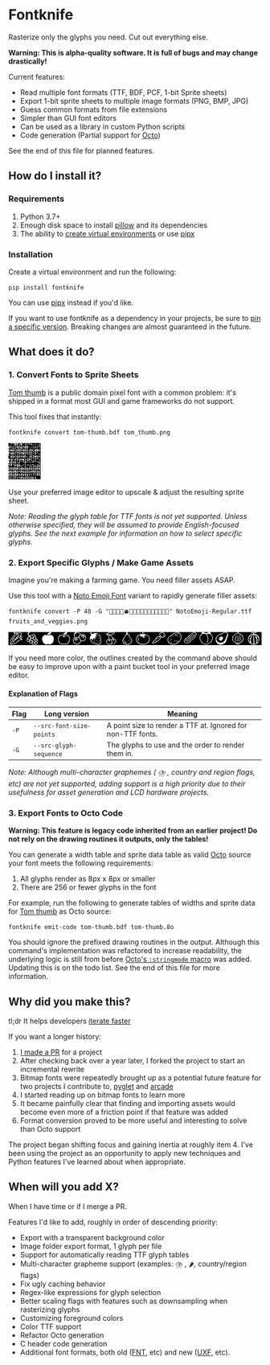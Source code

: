 # Fontknife

Rasterize only the glyphs you need. Cut out everything else.

**Warning: This is alpha-quality software. It is full of bugs and may change drastically!**

Current features:

* Read multiple font formats (TTF, BDF, PCF, 1-bit Sprite sheets)
* Export 1-bit sprite sheets to multiple image formats (PNG, BMP, JPG)
* Guess common formats from file extensions
* Simpler than GUI font editors
* Can be used as a library in custom Python scripts
* Code generation (Partial support for [Octo](https://github.com/JohnEarnest/Octo))

See the end of this file for planned features.

## How do I install it?

### Requirements

1. Python 3.7+
2. Enough disk space to install [pillow](https://pillow.readthedocs.io/en/stable/)
   and its dependencies
3. The ability to [create virtual environments](https://docs.python.org/3/library/venv.html)
   or use [pipx](https://pypa.github.io/pipx/)

### Installation
Create a virtual environment and run the following:

```commandline
pip install fontknife
```

You can use [pipx](https://pypa.github.io/pipx/) instead if you'd like.

If you want to use fontknife as a dependency in your projects, be sure to
[pin a specific version](https://pip.pypa.io/en/stable/topics/repeatable-installs/#pinning-the-package-versions).
Breaking changes are almost guaranteed in the future.

## What does it do?

### 1. Convert Fonts to Sprite Sheets

[Tom thumb](https://robey.lag.net/2010/01/23/tiny-monospace-font.html) is a
public domain pixel font with a common problem: it's shipped in a format
most GUI and game frameworks do not support.

This tool fixes that instantly:

```commandline
fontknife convert tom-thumb.bdf tom_thumb.png
```

![A PNG spritesheet of tom thumb.bdf](https://raw.githubusercontent.com/pushfoo/fontknife/master/doc/tom-thumb.png)

Use your preferred image editor to upscale & adjust the resulting sprite sheet.

*Note: Reading the glyph table for TTF fonts is not yet supported. Unless otherwise
specified, they will be assumed to provide English-focused glyphs. See the next example
for information on how to select specific glyphs.*

### 2. Export Specific Glyphs / Make Game Assets

Imagine you're making a farming game. You need filler assets ASAP.

Use this tool with a
[Noto Emoji Font](https://fonts.google.com/noto/specimen/Noto+Emoji)
variant to rapidly generate filler assets:

```commandline
fontknife convert -P 48 -G "🌽🍇🍎🍏🫐🍓🍒🍐🍅🥕🥔🥒🍑🥑🧅🍈" NotoEmoji-Regular.ttf fruits_and_veggies.png
```

![Fruit and vegetable emoji exported as a PNG sprite sheet](https://raw.githubusercontent.com/pushfoo/fontknife/master/doc/fruits_and_veggies.png)

If you need more color, the outlines created by the command above should be easy
to improve upon with a paint bucket tool in your preferred image editor.

#### Explanation of Flags
| Flag | Long version             | Meaning                                                     |
|------|--------------------------|-------------------------------------------------------------|
| `-P` | `--src-font-size-points` | A point size to render a TTF at. Ignored for non-TTF fonts. |
| `-G` | `--src-glyph-sequence`   | The glyphs to use and the order to render them in.          |

*Note: Although multi-character graphemes ( ⛈️ , country and region flags, etc) are not yet supported,
adding support is a high priority due to their usefulness for asset generation and LCD hardware projects.*

### 3. Export Fonts to Octo Code

**Warning: This feature is legacy code inherited from
an earlier project!  Do not rely on the drawing routines it
outputs, only the tables!**

You can generate a width table and sprite data table as valid
[Octo](https://github.com/JohnEarnest/Octo) source
your font meets the following requirements:

1. All glyphs render as 8px x 8px or smaller
2. There are 256 or fewer glyphs in the font

For example, run the following to generate tables of widths and sprite data
for [Tom thumb](https://robey.lag.net/2010/01/23/tiny-monospace-font.html)
as Octo source:

```commandline
fontknife emit-code tom-thumb.bdf tom-thumb.8o
```

You should ignore the prefixed drawing routines in the output. Although this
command's implementation was refactored to increase readability, the underlying
logic is still from before
[Octo's `:stringmode` macro](http://johnearnest.github.io/Octo/docs/Manual.html#strings)
was added. Updating this is on the todo list. See the end of this file for more
information.

## Why did you make this?

tl;dr It helps developers [iterate faster](https://www.youtube.com/watch?v=rDjrOaoHz9s)

If you want a longer history:

1. [I made a PR](https://github.com/jdeeny/octofont/pull/5) for a project
2. After checking back over a year later, I forked the project to start an incremental rewrite
3. Bitmap fonts were repeatedly brought up as a potential future feature for
   two projects I contribute to, [pyglet](https://github.com/pyglet/pyglet)
   and [arcade](https://github.com/pythonarcade/arcade)
4. I started reading up on bitmap fonts to learn more 
5. It became painfully clear that finding and importing assets would become
   even more of a friction point if that feature was added
6. Format conversion proved to be more useful and interesting to solve than
   Octo support

The project began shifting focus and gaining inertia at roughly item 4. I've
been using the project as an opportunity to apply new techniques and Python
features I've learned about when appropriate.

## When will you add X?

When I have time or if I merge a PR.

Features I'd like to add, roughly in order of descending priority:

* Export with a transparent background color
* Image folder export format, 1 glyph per file
* Support for automatically reading TTF glyph tables
* Multi-character grapheme support (examples: ⛈️ , 🌶️, country/region flags)
* Fix ugly caching behavior
* Regex-like expressions for glyph selection
* Better scaling flags with features such as downsampling when rasterizing glyphs
* Customizing foreground colors
* Color TTF support
* Refactor Octo generation
* C header code generation
* Additional font formats, both old
  ([FNT](https://web.archive.org/web/20110513200924/http://support.microsoft.com/kb/65123), etc)
  and new ([UXF](https://wiki.xxiivv.com/site/ufx_format.html), etc).
